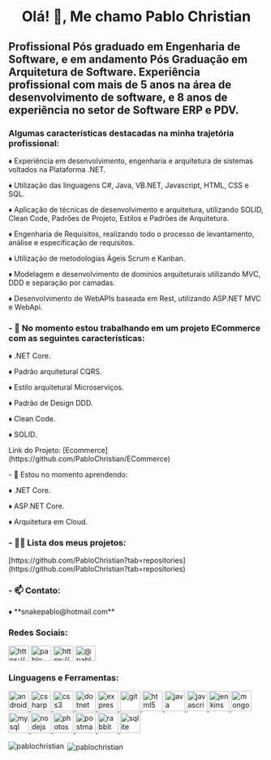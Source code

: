 <h1 align="center">Olá! 👋, Me chamo Pablo Christian</h1>
<h2 align="left">Profissional Pós graduado em Engenharia de Software, e em andamento Pós Graduação em Arquitetura de Software. Experiência profissional com mais de 5 anos na área de desenvolvimento de software, e 8 anos de experiência no setor de Software ERP e PDV.</h2>

<h3 align="left">Algumas características destacadas na minha trajetória profissional:</h3>
<p align="left">♦ Experiência em desenvolvimento, engenharia e arquitetura de sistemas voltados na Plataforma .NET.</p>
<p align="left">♦ Utilização das linguagens C#, Java, VB.NET, Javascript, HTML, CSS e SQL.</p>
<p align="left">♦ Aplicação de técnicas de desenvolvimento e arquitetura, utilizando SOLID, Clean Code, Padrões de Projeto, Estilos e Padrões de Arquitetura.</p>
<p align="left">♦ Engenharia de Requisitos, realizando todo o processo de levantamento, análise e especificação de requisitos.</p>
<p align="left">♦ Utilização de metodologias Ágeis Scrum e Kanban.</p>
<p align="left">♦ Modelagem e desenvolvimento de domínios arquiteturais utilizando MVC, DDD e separação por camadas.</p>
<p align="left">♦ Desenvolvimento de WebAPIs baseada em Rest, utilizando ASP.NET MVC e WebApi.</p>

<h3 align="left">- 🔭 No momento estou trabalhando em um projeto ECommerce com as seguintes características:</h3>
<p align="left">♦ .NET Core.</p>
<p align="left">♦ Padrão arquitetural CQRS.</p>
<p align="left">♦ Estilo arquitetural Microserviços.</p>
<p align="left">♦ Padrão de Design DDD.</p>
<p align="left">♦ Clean Code.</p>
<p align="left">♦ SOLID.</p>
<p align="left">Link do Projeto: [Ecommerce](https://github.com/PabloChristian/ECommerce)</p>

<p align="left">- 🌱 Estou no momento aprendendo:</p>
<p align="left">♦ .NET Core.</p>
<p align="left">♦ ASP.NET Core.</p>
<p align="left">♦ Arquitetura em Cloud.</p>

<h3 align="left">- 👨‍💻 Lista dos meus projetos:</h3>
<p align="left">[https://github.com/PabloChristian?tab=repositories](https://github.com/PabloChristian?tab=repositories)</p>

<h3 align="left">- 📫 Contato:</h3>
<p align="left">♦ **snakepablo@hotmail.com**</p>
  
<h3 align="left">Redes Sociais:</h3>
<p align="left">
<a href="https://linkedin.com/in/https://www.linkedin.com/in/pablo-christian/" target="blank"><img align="center" src="https://cdn.jsdelivr.net/npm/simple-icons@3.0.1/icons/linkedin.svg" alt="https://www.linkedin.com/in/pablo-christian/" height="30" width="40" /></a>
<a href="https://codesandbox.com/pablo christian pereira nazareth" target="blank"><img align="center" src="https://cdn.jsdelivr.net/npm/simple-icons@3.0.1/icons/codesandbox.svg" alt="pablo christian pereira nazareth" height="30" width="40" /></a>
<a href="https://fb.com/https://www.facebook.com/snakepablo" target="blank"><img align="center" src="https://cdn.jsdelivr.net/npm/simple-icons@3.0.1/icons/facebook.svg" alt="https://www.facebook.com/snakepablo" height="30" width="40" /></a>
<a href="https://instagram.com/@pablo.cpnazareth" target="blank"><img align="center" src="https://cdn.jsdelivr.net/npm/simple-icons@3.0.1/icons/instagram.svg" alt="@pablo.cpnazareth" height="30" width="40" /></a>
</p>

<h3 align="left">Linguagens e Ferramentas:</h3>
<p align="left"> <a href="https://developer.android.com" target="_blank"> <img src="https://devicons.github.io/devicon/devicon.git/icons/android/android-original-wordmark.svg" alt="android" width="40" height="40"/> </a> <a href="https://www.w3schools.com/cs/" target="_blank"> <img src="https://devicons.github.io/devicon/devicon.git/icons/csharp/csharp-original.svg" alt="csharp" width="40" height="40"/> </a> <a href="https://www.w3schools.com/css/" target="_blank"> <img src="https://devicons.github.io/devicon/devicon.git/icons/css3/css3-original-wordmark.svg" alt="css3" width="40" height="40"/> </a> <a href="https://dotnet.microsoft.com/" target="_blank"> <img src="https://devicons.github.io/devicon/devicon.git/icons/dot-net/dot-net-original-wordmark.svg" alt="dotnet" width="40" height="40"/> </a> <a href="https://expressjs.com" target="_blank"> <img src="https://devicons.github.io/devicon/devicon.git/icons/express/express-original-wordmark.svg" alt="express" width="40" height="40"/> </a> <a href="https://git-scm.com/" target="_blank"> <img src="https://www.vectorlogo.zone/logos/git-scm/git-scm-icon.svg" alt="git" width="40" height="40"/> </a> <a href="https://www.w3.org/html/" target="_blank"> <img src="https://devicons.github.io/devicon/devicon.git/icons/html5/html5-original-wordmark.svg" alt="html5" width="40" height="40"/> </a> <a href="https://www.java.com" target="_blank"> <img src="https://devicons.github.io/devicon/devicon.git/icons/java/java-original-wordmark.svg" alt="java" width="40" height="40"/> </a> <a href="https://developer.mozilla.org/en-US/docs/Web/JavaScript" target="_blank"> <img src="https://devicons.github.io/devicon/devicon.git/icons/javascript/javascript-original.svg" alt="javascript" width="40" height="40"/> </a> <a href="https://www.jenkins.io" target="_blank"> <img src="https://www.vectorlogo.zone/logos/jenkins/jenkins-icon.svg" alt="jenkins" width="40" height="40"/> </a> <a href="https://www.mongodb.com/" target="_blank"> <img src="https://devicons.github.io/devicon/devicon.git/icons/mongodb/mongodb-original-wordmark.svg" alt="mongodb" width="40" height="40"/> </a> <a href="https://www.mysql.com/" target="_blank"> <img src="https://devicons.github.io/devicon/devicon.git/icons/mysql/mysql-original-wordmark.svg" alt="mysql" width="40" height="40"/> </a> <a href="https://nodejs.org" target="_blank"> <img src="https://devicons.github.io/devicon/devicon.git/icons/nodejs/nodejs-original-wordmark.svg" alt="nodejs" width="40" height="40"/> </a> <a href="https://www.photoshop.com/en" target="_blank"> <img src="https://devicons.github.io/devicon/devicon.git/icons/photoshop/photoshop-plain.svg" alt="photoshop" width="40" height="40"/> </a> <a href="https://postman.com" target="_blank"> <img src="https://www.vectorlogo.zone/logos/getpostman/getpostman-icon.svg" alt="postman" width="40" height="40"/> </a> <a href="https://www.rabbitmq.com" target="_blank"> <img src="https://www.vectorlogo.zone/logos/rabbitmq/rabbitmq-icon.svg" alt="rabbitMQ" width="40" height="40"/> </a> <a href="https://www.sqlite.org/" target="_blank"> <img src="https://www.vectorlogo.zone/logos/sqlite/sqlite-icon.svg" alt="sqlite" width="40" height="40"/> </a> </p>

<p><img align="left" src="https://github-readme-stats.vercel.app/api/top-langs?username=pablochristian&show_icons=true&locale=en&layout=compact" alt="pablochristian" /></p>

<p>&nbsp;<img align="center" src="https://github-readme-stats.vercel.app/api?username=pablochristian&show_icons=true&locale=en" alt="pablochristian" /></p>

